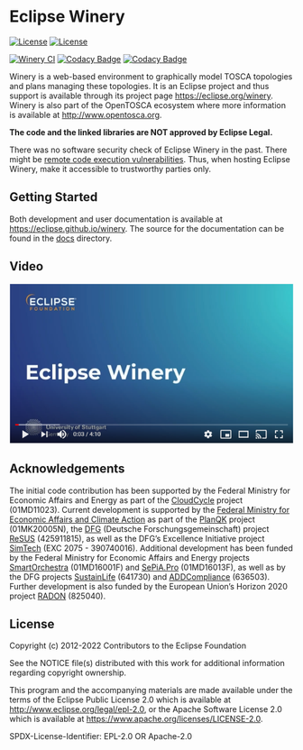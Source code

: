 # Eclipse Winery

[![License](https://img.shields.io/badge/License-EPL%202.0-blue.svg)](https://opensource.org/licenses/EPL-2.0)
[![License](https://img.shields.io/badge/License-Apache%202.0-blue.svg)](https://opensource.org/licenses/Apache-2.0)

[![Winery CI](https://github.com/eclipse/winery/workflows/Winery%20CI/badge.svg)](https://github.com/eclipse/winery/actions?query=workflow%3A%22Winery+CI%22)
[![Codacy Badge](https://app.codacy.com/project/badge/Grade/4f342f5d0f534d84b40f2fe5143f412e)](https://www.codacy.com/gh/OpenTOSCA/winery/dashboard?utm_source=github.com&amp;utm_medium=referral&amp;utm_content=OpenTOSCA/winery&amp;utm_campaign=Badge_Grade)
[![Codacy Badge](https://app.codacy.com/project/badge/Coverage/4f342f5d0f534d84b40f2fe5143f412e)](https://www.codacy.com/gh/OpenTOSCA/winery/dashboard?utm_source=github.com&utm_medium=referral&utm_content=OpenTOSCA/winery&utm_campaign=Badge_Coverage)

Winery is a web-based environment to graphically model TOSCA topologies and plans managing these topologies.
It is an Eclipse project and thus support is available through its project page <https://eclipse.org/winery>.
Winery is also part of the OpenTOSCA ecosystem where more information is available at <http://www.opentosca.org>.

**The code and the linked libraries are NOT approved by Eclipse Legal.**

There was no software security check of Eclipse Winery in the past.
There might be [remote code execution vulnerabilities](https://github.com/mbechler/marshalsec). 
Thus, when hosting Eclipse Winery, make it accessible to trustworthy parties only.


## Getting Started

Both development and user documentation is available at <https://eclipse.github.io/winery>.
The source for the documentation can be found in the [docs](docs) directory.

## Video

[![](docs/user/figures/video.png)](https://youtu.be/hj7iBadt7D8)

## Acknowledgements

The initial code contribution has been supported by the Federal Ministry for Economic Affairs and Energy as part of the [CloudCycle] project (01MD11023).
Current development is supported by the [Federal Ministry for Economic Affairs and Climate Action] as part of the [PlanQK] project (01MK20005N), the [DFG] (Deutsche Forschungsgemeinschaft) project [ReSUS] (425911815), as well as the DFG’s Excellence Initiative project [SimTech] (EXC 2075 - 390740016).
Additional development has been funded by the Federal Ministry for Economic Affairs and Energy projects [SmartOrchestra] (01MD16001F) and [SePiA.Pro] (01MD16013F), as well as by the DFG projects [SustainLife] (641730) and [ADDCompliance] (636503).
Further development is also funded by the European Union’s Horizon 2020 project [RADON] (825040).

## License

Copyright (c) 2012-2022 Contributors to the Eclipse Foundation

See the NOTICE file(s) distributed with this work for additional
information regarding copyright ownership.

This program and the accompanying materials are made available under the
terms of the Eclipse Public License 2.0 which is available at
http://www.eclipse.org/legal/epl-2.0, or the Apache Software License 2.0
which is available at https://www.apache.org/licenses/LICENSE-2.0.

SPDX-License-Identifier: EPL-2.0 OR Apache-2.0

  [CloudCycle]: http://www.cloudcycle.org/en
  [Federal Ministry for Economic Affairs and Climate Action]: http://www.bmwk.de/EN
  [Scalable JavaScript Application Architecture]: http://www.slideshare.net/nzakas/scalable-javascript-application-architecture-2012
  [SmartOrchestra]: http://smartorchestra.de/en
  [SePiA.Pro]: http://projekt-sepiapro.de/en
  [ADDCompliance]: http://addcompliance.cs.univie.ac.at
  [SustainLife]: http://www.iaas.uni-stuttgart.de/forschung/projects/SustainLife
  [RADON]: http://radon-h2020.eu
  [DFG]: http://www.dfg.de/en
  [PlanQK]: https://planqk.de
  [SimTech]: https://www.simtech.uni-stuttgart.de/
  [ReSUS]: https://www.iaas.uni-stuttgart.de/en/projects/resus/
